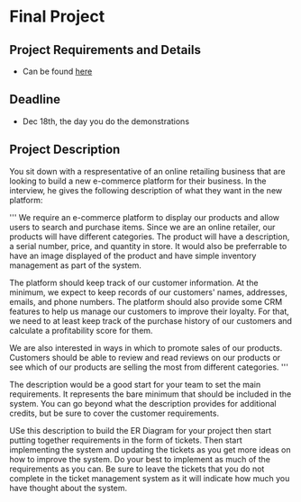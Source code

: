 # Final Project

## Project Requirements and Details

- Can be found [here](https://malmarz.netlify.app/en/courses/350/final-project/)

## Deadline
- Dec 18th, the day you do the demonstrations

## Project Description

You sit down with a respresentative of an online retailing business that are looking to build a new e-commerce platform for their business. In the interview, he gives the following description of what they want in the new platform:

'''
We require an e-commerce platform to display our products and allow users to search and purchase items. Since we are an online retailer, our products will have different categories. The product will have a description, a serial number, price, and quantity in store. It would also be preferrable to have an image displayed of the product and have simple inventory management as part of the system.

The platform should keep track of our customer information. At the minimum, we expect to keep records of our customers' names, addresses, emails, and phone numbers. The platform should also provide some CRM features to help us manage our customers to improve their loyalty. For that, we need to at least keep track of the purchase history of our customers and calculate a profitability score for them.

We are also interested in ways in which to promote sales of our products. Customers should be able to review and read reviews on our products or see which of our products are selling the most from different categories.
'''

The description would be a good start for your team to set the main requirements. It represents the bare minimum that should be included in the system. You can go beyond what the description provides for additional credits, but be sure to cover the customer requirements.

USe this description to build the ER Diagram for your project then start putting together requirements in the form of tickets. Then start implementing the system and updating the tickets as you get more ideas on how to improve the system. Do your best to implement as much of the requirements as you can. Be sure to leave the tickets that you do not complete in the ticket management system as it will indicate how much you have thought about the system.



